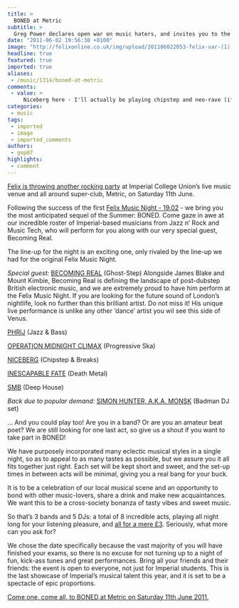```yaml
---
title: >
  BONED at Metric
subtitle: >
  Greg Power declares open war on music haters, and invites you to the second Felix Music Night
date: "2011-06-02 19:56:30 +0100"
image: "http://felixonline.co.uk/img/upload/201106022053-felix-var-(1).jpg"
headline: true
featured: true
imported: true
aliases:
 - /music/1314/boned-at-metric
comments:
 - value: >
     Niceberg here - I'll actually be playing chipstep and neo-rave (if you saw Raath-Mon-Tet at the last one, you'll have a good idea of what that means). <br> <br>Look out for my Felix article appearing soon.
categories:
 - music
tags:
 - imported
 - image
 - imported_comments
authors:
 - gep07
highlights:
 - comment
---
```


[Felix is throwing another rocking party](http://www.facebook.com/event.php?eid=214310911933116) at Imperial College Union’s live music venue and all around super-club, Metric, on Saturday 11th June.

Following the success of the first [Felix Music Night - 19.02](http://felixonline.co.uk/music/946/1902-felix-music-night/) - we bring you the most anticipated sequel of the Summer: BONED. Come gaze in awe at our incredible roster of Imperial-based musicians from Jazz n’ Rock and Music Tech, who will perform for you along with our very special guest, Becoming Real.

The line-up for the night is an exciting one, only rivaled by the line-up we had for the original Felix Music Night.

_Special guest:_
[BECOMING REAL](http://www.myspace.com/becomingrealmusic)
 (Ghost-Step)
 Alongside James Blake and Mount Kimbie, Becoming Real is defining the landscape of post-dubstep British electronic music, and we are extremely proud to have him perform at the Felix Music Night. If you are looking for the future sound of London’s nightlife, look no further than this brilliant artist. Do not miss it! His unique live performance is unlike any other ‘dance’ artist you wil see this side of Venus.

[PHRIJ](http://www.facebook.com/l.php?u=http%3A%2F%2Fsoundcloud.com%2Fphrij&h=f263c)
 (Jazz & Bass)

[OPERATION MIDNIGHT CLIMAX](https://www.facebook.com/pages/Operation-Midnight-Climax/149214095152054)
 (Progressive Ska)

[NICEBERG](http://www.facebook.com/l.php?u=http%3A%2F%2Fsoundcloud.com%2Fdj_niceberg&h=f263c)
 (Chipstep & Breaks)

[INESCAPABLE FATE](http://felixonline.co.uk/music/1313/inescapable-fate-are-bringing-the-noise-to-boned/)
 (Death Metal)

[SMB](http://www.facebook.com/l.php?u=http%3A%2F%2Fsoundcloud.com%2Fsmb&h=f263c)
 (Deep House)

_Back due to popular demand:_
[SIMON HUNTER, A.K.A. MONSK](http://www.facebook.com/l.php?u=http%3A%2F%2Fsoundcloud.com%2Fuser3090840%2F1902-recorded-live&h=f263c)
 (Badman DJ set)

... And you could play too!
 Are you in a band? Or are you an amateur beat poet? We are still looking for one last act, so give us a shout if you want to take part in BONED!

We have purposely incorporated many eclectic musical styles in a single night, so as to appeal to as many tastes as possible, but we assure you it all fits together just right. Each set will be kept short and sweet, and the set-up times in between acts will be minimal, giving you a real bang for your buck.

It is to be a celebration of our local musical scene and an opportunity to bond with other music-lovers, share a drink and make new acquaintances. We want this to be a cross-society bonanza of tasty vibes and sweet music.

So that’s 3 bands and 5 DJs: a total of 8 incredible acts, playing all night long for your listening pleasure, and [all for a mere £3](http://www.imperialcollegeunion.org/felix-321/felix-boned-felix-music-night-3017/product.html). Seriously, what more can you ask for?

We chose the date specifically because the vast majority of you will have finished your exams, so there is no excuse for not turning up to a night of fun, kick-ass tunes and great performances. Bring all your friends and their friends: the event is open to everyone, not just for Imperial students. This is the last showcase of Imperial’s musical talent this year, and it is set to be a spectacle of epic proportions.

[Come one, come all, to BONED at Metric on Saturday 11th June 2011. ](http://www.facebook.com/event.php?eid=214310911933116)

